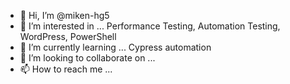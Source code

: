 - 👋 Hi, I’m @miken-hg5
- 👀 I’m interested in ... Performance Testing, Automation Testing, WordPress, PowerShell
- 🌱 I’m currently learning ... Cypress automation
- 💞️ I’m looking to collaborate on ...
- 📫 How to reach me ...

<!---
miken-hg5/miken-hg5 is a ✨ special ✨ repository because its `README.md` (this file) appears on your GitHub profile.
You can click the Preview link to take a look at your changes.
--->
